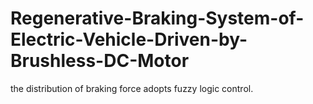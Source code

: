 # Regenerative-Braking-System-of-Electric-Vehicle-Driven-by-Brushless-DC-Motor
the distribution of braking force adopts fuzzy logic control.
 
